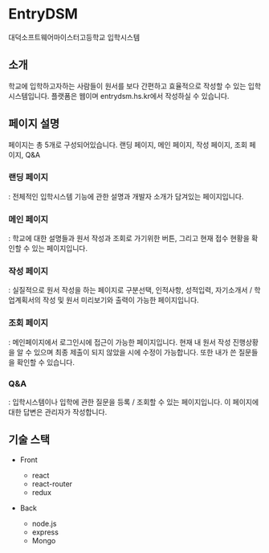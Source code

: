 # EntryDSM
대덕소프트웨어마이스터고등학교 입학시스템

## 소개
학교에 입학하고자하는 사람들이 원서를 보다 간편하고 효율적으로 작성할 수 있는 입학시스템입니다. 플랫폼은 웹이며 entrydsm.hs.kr에서 작성하실 수 있습니다.

## 페이지 설명
페이지는 총 5개로 구성되어있습니다.
랜딩 페이지, 메인 페이지, 작성 페이지, 조회 페이지, Q&A

### 랜딩 페이지
: 전체적인 입학시스템 기능에 관한 설명과 개발자 소개가 담겨있는 페이지입니다.

### 메인 페이지
: 학교에 대한 설명들과 원서 작성과 조회로 가기위한 버튼, 그리고 현재 접수 현황을 확인할 수 있는 페이지입니다.

### 작성 페이지
: 실질적으로 원서 작성을 하는 페이지로 구분선택, 인적사항, 성적입력, 자기소개서 / 학업계획서의 작성 및 원서 미리보기와 출력이 가능한 페이지입니다.

### 조회 페이지
: 메인페이지에서 로그인시에 접근이 가능한 페이지입니다. 현재 내 원서 작성 진행상황을 알 수 있으며 최종 제출이 되지 않았을 시에 수정이 가능합니다. 또한 내가 쓴 질문들을 확인할 수 있습니다.

### Q&A
: 입학시스템이나 입학에 관한 질문을 등록 / 조회할 수 있는 페이지입니다. 이 페이지에 대한 답변은 관리자가 작성합니다.

## 기술 스택
- Front
    - react
    - react-router
    - redux

- Back
    - node.js
    - express
    - Mongo
